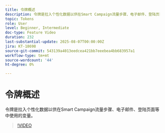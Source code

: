 ```yaml
---
title: 令牌概述
description: 令牌是拉入个性化数据以供在Smart Campaign流量步骤、电子邮件、登陆页面等中使用的变量。
topic: Tokens
role: User
level: Beginner, Intermediate
doc-type: Feature Video
duration: 232
last-substantial-update: 2025-08-07T00:00:00Z
jira: KT-18698
source-git-commit: 543139a4013eedcea421bb7eeebea4bb683957a1
workflow-type: tm+mt
source-wordcount: '44'
ht-degree: 0%

---
```



# 令牌概述

令牌是拉入个性化数据以供在Smart Campaign流量步骤、电子邮件、登陆页面等中使用的变量。

>[!VIDEO](https://video.tv.adobe.com/v/3470560/?learn=on&enablevpops)

